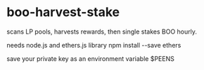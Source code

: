 # boo-harvest-stake

scans LP pools, harvests rewards, then single stakes BOO hourly.

needs node.js and ethers.js library
npm install --save ethers

save your private key as an environment variable $PEENS
